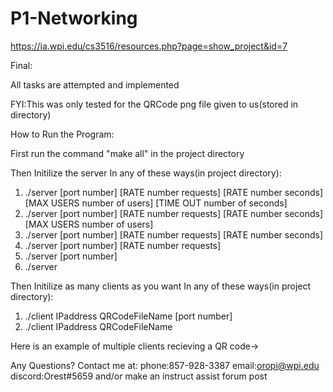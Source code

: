 # P1-Networking
https://ia.wpi.edu/cs3516/resources.php?page=show_project&id=7

Final:

All tasks are attempted and implemented

FYI:This was only tested for the QRCode png file given to us(stored in directory)

How to Run the Program:

First run the command "make all" in the project directory

Then Initilize the server In any of these ways(in project directory):

1) ./server  [port number]  [RATE number requests] [RATE number seconds] [MAX USERS number of users]  [TIME OUT number of seconds]
2) ./server  [port number]  [RATE number requests] [RATE number seconds] [MAX USERS number of users]
3) ./server  [port number]  [RATE number requests] [RATE number seconds]
4) ./server  [port number]  [RATE number requests]
5) ./server  [port number]  
6) ./server  

Then Initilize as many clients as you want In any of these ways(in project directory):
1) ./client IPaddress QRCodeFileName [port number]
2) ./client IPaddress QRCodeFileName

Here is an example of multiple clients recieving a QR code->


Any Questions?
Contact me at:
phone:857-928-3387
email:oropi@wpi.edu
discord:Orest#5659
and/or make an instruct assist forum post
